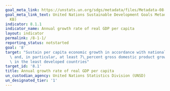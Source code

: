 ```yaml
---
goal_meta_link: https://unstats.un.org/sdgs/metadata/files/Metadata-08-01-01.pdf
goal_meta_link_text: United Nations Sustainable Development Goals Metadata (PDF 232
  KB)
indicator: 8.1.1
indicator_name: Annual growth rate of real GDP per capita
layout: indicator
permalink: /8-1-1/
reporting_status: notstarted
goal: '8'
target: "Sustain per capita economic growth in accordance with national circumstances\
  \ and, in particular, at least 7\_percent gross domestic product growth per annum\
  \ in the least developed countries"
target_id: '8.1'
title: Annual growth rate of real GDP per capita
un_custodian_agency: United Nations Statistics Division (UNSD)
un_designated_tier: '1'
---
```

